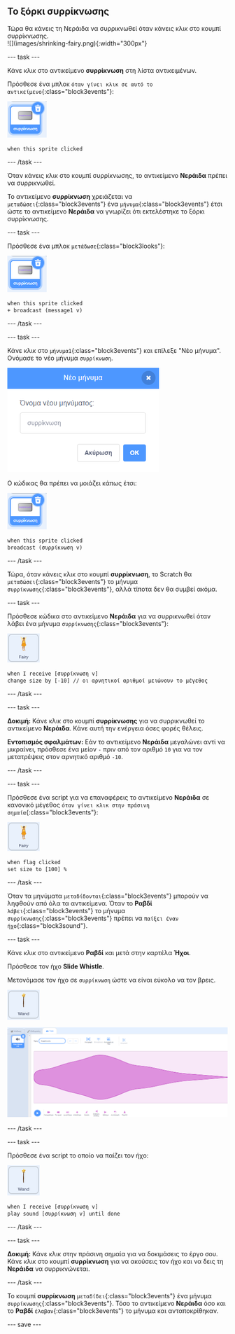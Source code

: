 ## Το ξόρκι συρρίκνωσης

<div style="display: flex; flex-wrap: wrap">
<div style="flex-basis: 200px; flex-grow: 1; margin-right: 15px;">
Τώρα θα κάνεις τη Νεράιδα να συρρικνωθεί όταν κάνεις κλικ στο κουμπί συρρίκνωσης.
</div>
<div>
![](images/shrinking-fairy.png){:width="300px"}
</div>
</div>

--- task ---

Κάνε κλικ στο αντικείμενο **συρρίκνωση** στη λίστα αντικειμένων.

Πρόσθεσε ένα μπλοκ `όταν γίνει κλικ σε αυτό το αντικείμενο`{:class="block3events"}:

![](images/shrink-icon.png)

```blocks3
when this sprite clicked
```

--- /task ---

Όταν κάνεις κλικ στο κουμπί συρρίκνωσης, το αντικείμενο **Νεράιδα** πρέπει να συρρικνωθεί.

Το αντικείμενο **συρρίκνωση** χρειάζεται να `μεταδώσει`{:class="block3events"} ένα `μήνυμα`{:class="block3events"} έτσι ώστε το αντικείμενο **Νεράιδα** να γνωρίζει ότι εκτελέστηκε το ξόρκι συρρίκνωσης.

--- task ---

Πρόσθεσε ένα μπλοκ `μετάδωσε`{:class="block3looks"}:

![](images/shrink-icon.png)

```blocks3
when this sprite clicked
+ broadcast (message1 v)
```

--- /task ---

--- task ---

Κάνε κλικ στο `μήνυμα1`{:class="block3events"} και επίλεξε "Νέο μήνυμα". Ονόμασε το νέο μήνυμα `συρρίκνωση`.

![Νέο παράθυρο διαλόγου μηνύματος με εισαγωγή της λέξης συρρίκνωση.](images/new-message.png)

Ο κώδικας θα πρέπει να μοιάζει κάπως έτσι:

![](images/shrink-icon.png)

```blocks3
when this sprite clicked
broadcast (συρρίκνωση v)
```

--- /task ---

Τώρα, όταν κάνεις κλικ στο κουμπί **συρρίκνωση**, το Scratch θα `μεταδώσει`{:class="block3events"} το μήνυμα `συρρίκνωσης`{:class="block3events"}, αλλά τίποτα δεν θα συμβεί ακόμα.

--- task ---

Πρόσθεσε κώδικα στο αντικείμενο **Νεράιδα** για να συρρικνωθεί όταν λάβει ένα μήνυμα `συρρίκνωσης`{:class="block3events"}:

![](images/fairy-icon.png)

```blocks3
when I receive [συρρίκνωση v]
change size by [-10] // οι αρνητικοί αριθμοί μειώνουν το μέγεθος
```

--- /task ---

--- task ---

**Δοκιμή:** Κάνε κλικ στο κουμπί **συρρίκνωσης** για να συρρικνωθεί το αντικείμενο **Νεράιδα**. Κάνε αυτή την ενέργεια όσες φορές θέλεις.

**Εντοπισμός σφαλμάτων:** Εάν το αντικείμενο **Νεράιδα** μεγαλώνει αντί να μικραίνει, πρόσθεσε ένα μείον `-` πριν από τον αριθμό `10` για να τον μετατρέψεις στον αρνητικό αριθμό `-10`.

--- /task ---

--- task ---

Πρόσθεσε ένα script για να επαναφέρεις το αντικείμενο **Νεράιδα** σε κανονικό μέγεθος `όταν γίνει κλικ στην πράσινη σημαία`{:class="block3events"}:

![](images/fairy-icon.png)

```blocks3
when flag clicked
set size to [100] %
```

--- /task ---

Όταν τα μηνύματα `μεταδίδονται`{:class="block3events"} μπορούν να ληφθούν από όλα τα αντικείμενα. Όταν το **Ραβδί** `λάβει`{:class="block3events"} το μήνυμα `συρρίκνωσης`{:class="block3events"} πρέπει να `παίξει έναν ήχο`{:class="block3sound"}.

--- task ---

Κάνε κλικ στο αντικείμενο **Ραβδί** και μετά στην καρτέλα **Ήχοι**.

Πρόσθεσε τον ήχο **Slide Whistle**.

Μετονόμασε τον ήχο σε `συρρίκνωση` ώστε να είναι εύκολο να τον βρεις.

![](images/wand-sprite-icon.png)

![Η καρτέλα Ήχοι με τον ήχο slide whistle να έχει προστεθεί και να έχει μετονομαστεί σε συρρίκνωση στην ιδιότητα Ήχος.](images/slide-whistle.png)

--- /task ---

--- task ---

Πρόσθεσε ένα script το οποίο να παίζει τον ήχο:

![](images/wand-sprite-icon.png)

```blocks3
when I receive [συρρίκνωση v]
play sound [συρρίκνωση v] until done

```

--- /task ---

--- task ---

**Δοκιμή:** Κάνε κλικ στην πράσινη σημαία για να δοκιμάσεις το έργο σου. Κάνε κλικ στο κουμπί **συρρίκνωση** για να ακούσεις τον ήχο και να δεις τη **Νεράιδα** να συρρικνώνεται.

--- /task ---

Το κουμπί **συρρίκνωση** `μεταδίδει`{:class="block3events"} ένα μήνυμα `συρρίκνωσης`{:class="block3events"}. Τόσο το αντικείμενο **Νεράιδα** όσο και το **Ραβδί** `έλαβαν`{:class="block3events"} το μήνυμα και ανταποκρίθηκαν.

--- save ---
